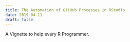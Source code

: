 ```yaml
---
title: The Automation of GitHub Processes in RStudio
date: 2019-04-11
draft: false
---
```


A Vignette to help every R Programmer.

<!--more-->

